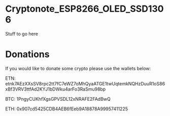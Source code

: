 # Cryptonote_ESP8266_OLED_SSD1306

Stuff to go here

# Donations

If you would like to donate some crypto please use the wallets below:

ETN: etnk7AEzXXsSV8rpc2tt7fC7eWZ7oMhQyaATGE1twUqtemkNQHzDuuR1oS86xBf3VRV3ttfAd2KYJ1bDWku4arFo3RaSmu98bp

BTC: 1PngyCUKhfXgsGPVSDL12xNRAFE2FAdBwQ

ETH: 0x907cd5425CDB4AEB6fEeb9A18878A99957411225
